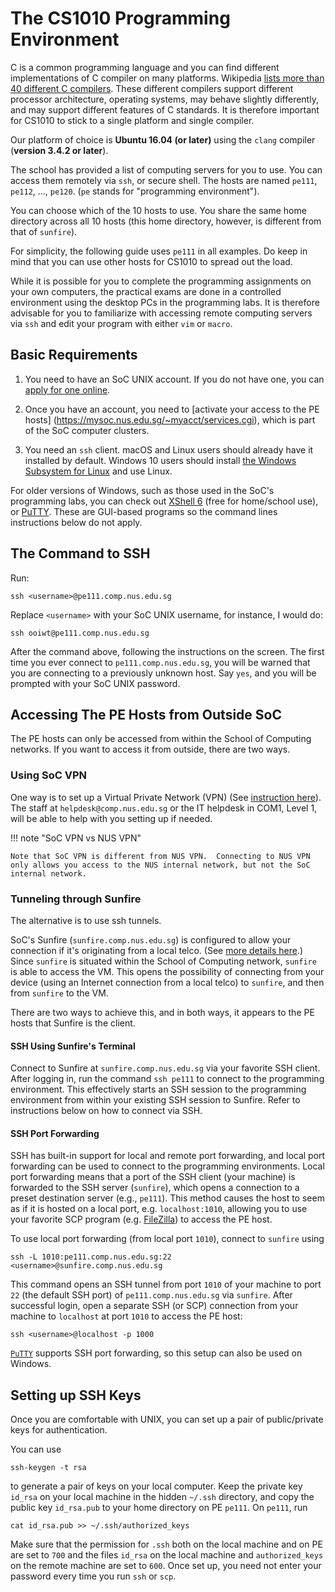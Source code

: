 # The CS1010 Programming Environment

C is a common programming language and you can find different implementations of C compiler on many platforms.  Wikipedia [lists more than 40 different C compilers](https://en.wikipedia.org/wiki/List_of_compilers#C_compilers).  These different compilers support different processor architecture, operating systems, may behave slightly differently, and may support different features of C standards.  It is therefore important for CS1010 to stick to a single platform and single compiler.

Our platform of choice is **Ubuntu 16.04 (or later)** using the `clang` compiler (**version 3.4.2 or later**).

The school has provided a list of computing servers for you to use.  You can access them remotely via `ssh`, or secure shell.  The hosts are named `pe111`, `pe112`, ..., `pe120`.  (`pe` stands for "programming environment").

You can choose which of the 10 hosts to use.  You share the same home directory across all 10 hosts (this home directory, however, is different from that of `sunfire`).

For simplicity, the following guide uses `pe111` in all examples.  Do keep in mind that you can use other hosts for CS1010 to spread out the load.

While it is possible for you to complete the programming assignments on your own computers, the practical exams are done in a controlled environment using the desktop PCs in the programming labs.  It is therefore advisable for you to familiarize with accessing remote computing servers via `ssh` and edit your program with either `vim` or `macro`.

## Basic Requirements

1. You need to have an SoC UNIX account.  If you do not have one, you can [apply for one online](https://mysoc.nus.edu.sg/~newacct/).

2. Once you have an account, you need to [activate your access to the PE hosts] (https://mysoc.nus.edu.sg/~myacct/services.cgi), which is part of the SoC computer clusters.

3. You need an `ssh` client.  macOS and Linux users should already have it installed by default.  Windows 10 users should install [the Windows Subsystem for Linux](https://docs.microsoft.com/en-us/windows/wsl/install-win10) and use Linux.

For older versions of Windows, such as those used in the SoC's programming labs, you can check out [XShell 6](https://www.netsarang.com/products/xsh_overview.html) (free for home/school use), or [PuTTY](https://www.putty.org).  These are GUI-based programs so the command lines instructions below do not apply.

## The Command to SSH

Run:
```
ssh <username>@pe111.comp.nus.edu.sg
```

Replace `<username>` with your SoC UNIX username, for instance, I would do:
```
ssh ooiwt@pe111.comp.nus.edu.sg
```

After the command above, following the instructions on the screen.  The first time you ever connect to `pe111.comp.nus.edu.sg`, you will be warned that you are connecting to a previously unknown host.  Say `yes`, and you will be prompted with your SoC UNIX password.

## Accessing The PE Hosts from Outside SoC

The PE hosts can only be accessed from within the School of Computing networks.  If you want to access it from outside, there are two ways.

### Using SoC VPN
One way is to set up a Virtual Private Network (VPN) (See [instruction here](https://dochub.comp.nus.edu.sg/cf/guides/network/vpn)).  The staff at `helpdesk@comp.nus.edu.sg` or the IT helpdesk in COM1, Level 1, will be able to help with you setting up if needed.

!!! note "SoC VPN vs NUS VPN"

    Note that SoC VPN is different from NUS VPN.  Connecting to NUS VPN only allows you access to the NUS internal network, but not the SoC internal network.

### Tunneling through Sunfire

The alternative is to use ssh tunnels.

SoC's Sunfire (`sunfire.comp.nus.edu.sg`) is configured to allow your connection if it's originating from a local telco. (See [more details here](https://docs.comp.nus.edu.sg/node/1824).)  Since `sunfire` is situated within the School of Computing network, `sunfire` is able to access the VM.  This opens the possibility of connecting from your device (using an Internet connection from a local telco) to `sunfire`, and then from `sunfire` to the VM.

There are two ways to achieve this, and in both ways, it appears to the PE hosts that Sunfire is the client.

#### SSH Using Sunfire's Terminal

Connect to Sunfire at `sunfire.comp.nus.edu.sg` via your favorite SSH client.  After logging in, run the command `ssh pe111` to connect to the programming environment.  This effectively starts an SSH session to the programming environment from within your existing SSH session to Sunfire.  Refer to instructions below on how to connect via SSH.

#### SSH Port Forwarding

SSH has built-in support for local and remote port forwarding, and local port forwarding can be used to connect to the programming environments.  Local port forwarding means that a port of the SSH client (your machine) is forwarded to the SSH server (`sunfire`), which opens a connection to a preset destination server (e.g., `pe111`).  This method causes the host to seem as if it is hosted on a local port, e.g. `localhost:1010`, allowing you to use your favorite SCP program (e.g. [FileZilla](https://filezilla-project.org/)) to access the PE host.

To use local port forwarding (from local port `1010`), connect to `sunfire` using
```
ssh -L 1010:pe111.comp.nus.edu.sg:22 <username>@sunfire.comp.nus.edu.sg
```
This command opens an SSH tunnel from port `1010` of your machine to port `22` (the default SSH port) of `pe111.comp.nus.edu.sg` via `sunfire`.  After successful login, open a separate SSH (or SCP) connection from your machine to `localhost` at port `1010` to access the PE host:

```
ssh <username>@localhost -p 1000
```

[`PuTTY`](https://www.chiark.greenend.org.uk/~sgtatham/putty/latest.html) supports SSH port forwarding, so this setup can also be used on Windows.

## Setting up SSH Keys

Once you are comfortable with UNIX, you can set up a pair of public/private keys for authentication.  

You can use
```
ssh-keygen -t rsa
```

to generate a pair of keys on your local computer.  Keep the private key `id_rsa` on your local machine in the hidden `~/.ssh` directory, and copy the public key `id_rsa.pub` to your home directory on PE `pe111`.  On `pe111`, run
```
cat id_rsa.pub >> ~/.ssh/authorized_keys
```

Make sure that the permission for `.ssh` both on the local machine and on PE are set to `700` and the files `id_rsa` on the local machine and `authorized_keys` on the remote machine are set to `600`.  Once set up, you need not enter your password every time you run `ssh` or `scp`.  
